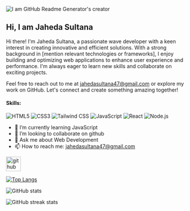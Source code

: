 
![I am GitHub Readme Generator's creator](https://i.postimg.cc/yxzGSvMb/1.png)
## Hi, I am Jaheda Sultana
Hi there! I'm Jaheda Sultana, a passionate wave developer with a keen interest in creating innovative and efficient solutions. With a strong background in [mention relevant technologies or frameworks], I enjoy building and optimizing web applications to enhance user experience and performance. I'm always eager to learn new skills and collaborate on exciting projects.

Feel free to reach out to me at jahedasultana47@gmail.com or explore my work on GitHub. Let's connect and create something amazing together!

#### Skills: 
  ![HTML5](https://img.icons8.com/color/48/000000/html-5.png) ![CSS3](https://img.icons8.com/color/48/000000/css3.png) ![Tailwind CSS](https://img.icons8.com/color/48/000000/tailwindcss.png)
  ![JavaScript](https://img.icons8.com/color/48/000000/javascript.png)   ![React](https://img.icons8.com/color/48/000000/react-native.png) ![Node.js](https://img.icons8.com/color/48/000000/nodejs.png)

- 🌱 I’m currently learning  JavaScript 
- 👯 I’m looking to collaborate on github 
- 💬 Ask me about Web Development 
- 📫 How to reach me: jahedasultana47@gmail.com 


[<img src='https://cdn.jsdelivr.net/npm/simple-icons@3.0.1/icons/github.svg' alt='github' height='40'>](https://github.com/jahedasultana)  


[![Top Langs](https://github-readme-stats.vercel.app/api/top-langs/?username=jahedasultana)](https://github.com/anuraghazra/github-readme-stats)

![GitHub stats](https://github-readme-stats.vercel.app/api?username=jahedasultana&show_icons=true)  

![GitHub streak stats](https://streak-stats.demolab.com/?user=jahedasultana)  



